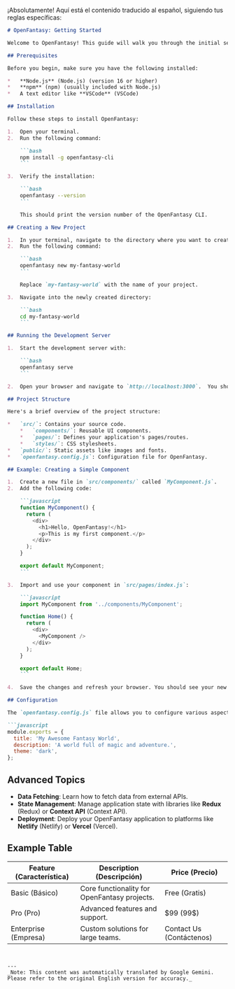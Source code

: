 ¡Absolutamente! Aquí está el contenido traducido al español, siguiendo tus reglas específicas:

```markdown
# OpenFantasy: Getting Started

Welcome to OpenFantasy! This guide will walk you through the initial setup to get you creating amazing worlds.

## Prerequisites

Before you begin, make sure you have the following installed:

*   **Node.js** (Node.js) (version 16 or higher)
*   **npm** (npm) (usually included with Node.js)
*   A text editor like **VSCode** (VSCode)

## Installation

Follow these steps to install OpenFantasy:

1.  Open your terminal.
2.  Run the following command:

    ```bash
    npm install -g openfantasy-cli
    ```

3.  Verify the installation:

    ```bash
    openfantasy --version
    ```

    This should print the version number of the OpenFantasy CLI.

## Creating a New Project

1.  In your terminal, navigate to the directory where you want to create your project.
2.  Run the following command:

    ```bash
    openfantasy new my-fantasy-world
    ```

    Replace `my-fantasy-world` with the name of your project.

3.  Navigate into the newly created directory:

    ```bash
    cd my-fantasy-world
    ```

## Running the Development Server

1.  Start the development server with:

    ```bash
    openfantasy serve
    ```

2.  Open your browser and navigate to `http://localhost:3000`.  You should see the default OpenFantasy welcome page.

## Project Structure

Here's a brief overview of the project structure:

*   `src/`: Contains your source code.
    *   `components/`: Reusable UI components.
    *   `pages/`: Defines your application's pages/routes.
    *   `styles/`: CSS stylesheets.
*   `public/`: Static assets like images and fonts.
*   `openfantasy.config.js`: Configuration file for OpenFantasy.

## Example: Creating a Simple Component

1.  Create a new file in `src/components/` called `MyComponent.js`.
2.  Add the following code:

    ```javascript
    function MyComponent() {
      return (
        <div>
          <h1>Hello, OpenFantasy!</h1>
          <p>This is my first component.</p>
        </div>
      );
    }

    export default MyComponent;
    ```

3.  Import and use your component in `src/pages/index.js`:

    ```javascript
    import MyComponent from '../components/MyComponent';

    function Home() {
      return (
        <div>
          <MyComponent />
        </div>
      );
    }

    export default Home;
    ```

4.  Save the changes and refresh your browser. You should see your new component displayed.

## Configuration

The `openfantasy.config.js` file allows you to configure various aspects of your OpenFantasy project. Here’s an example configuration:

```javascript
module.exports = {
  title: 'My Awesome Fantasy World',
  description: 'A world full of magic and adventure.',
  theme: 'dark',
};
```

## Advanced Topics

*   **Data Fetching**: Learn how to fetch data from external APIs.
*   **State Management**: Manage application state with libraries like **Redux** (Redux) or **Context API** (Context API).
*   **Deployment**: Deploy your OpenFantasy application to platforms like **Netlify** (Netlify) or **Vercel** (Vercel).

## Example Table

| Feature (Característica) | Description (Descripción)                   | Price (Precio) |
| ------------------------- | --------------------------------------------- | -------------- |
| Basic (Básico)            | Core functionality for OpenFantasy projects. | Free (Gratis)  |
| Pro (Pro)               | Advanced features and support.                | \$99 (99\$)     |
| Enterprise (Empresa)      | Custom solutions for large teams.             | Contact Us (Contáctenos) |
```


---
_Note: This content was automatically translated by Google Gemini. Please refer to the original English version for accuracy._